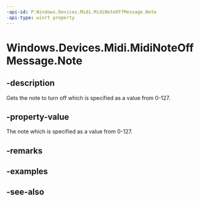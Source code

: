 ```yaml
---
-api-id: P:Windows.Devices.Midi.MidiNoteOffMessage.Note
-api-type: winrt property
---
```


<!-- Property syntax
public byte Note { get; }
-->

# Windows.Devices.Midi.MidiNoteOffMessage.Note

## -description
Gets the note to turn off which is specified as a value from 0-127.

## -property-value
The note which is specified as a value from 0-127.

## -remarks

## -examples

## -see-also
